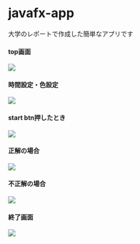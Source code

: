 # javafx-app
大学のレポートで作成した簡単なアプリです

#### top画面

<img src="https://github.com/houtarou-dism/progress-photo/blob/master/javafx-app/1.PNG">

#### 時間設定・色設定

<img src="https://github.com/houtarou-dism/progress-photo/blob/master/javafx-app/2.PNG">

#### start btn押したとき

<img src="https://github.com/houtarou-dism/progress-photo/blob/master/javafx-app/3.PNG">

#### 正解の場合

<img src="https://github.com/houtarou-dism/progress-photo/blob/master/javafx-app/4.PNG">

#### 不正解の場合

<img src="https://github.com/houtarou-dism/progress-photo/blob/master/javafx-app/5.PNG">

#### 終了画面

<img src="https://github.com/houtarou-dism/progress-photo/blob/master/javafx-app/6.PNG">

